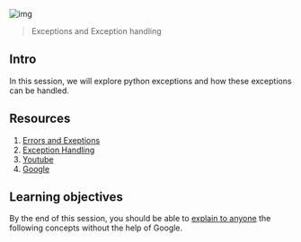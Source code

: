 ![img](https://assets.imaginablefutures.com/media/images/ALX_Logo.max-200x150.png)
> Exceptions and Exception handling 

## Intro
In this session, we will explore python exceptions and how these exceptions can be handled. 

## Resources 
1. [Errors and Exeptions](https://docs.python.org/3/tutorial/errors.html)
2. [Exception Handling](https://www.youtube.com/watch?v=7vbgD-3s-w4)
3. [Youtube](https://www.youtube.com/results?search_query=exceptions+in+python)
4. [Google](https://www.google.com/search?q=python+exceptions)

## Learning objectives
By the end of this session, you should be able to [explain to anyone](https://fs.blog/feynman-learning-technique/) the following concepts without the help of Google. 